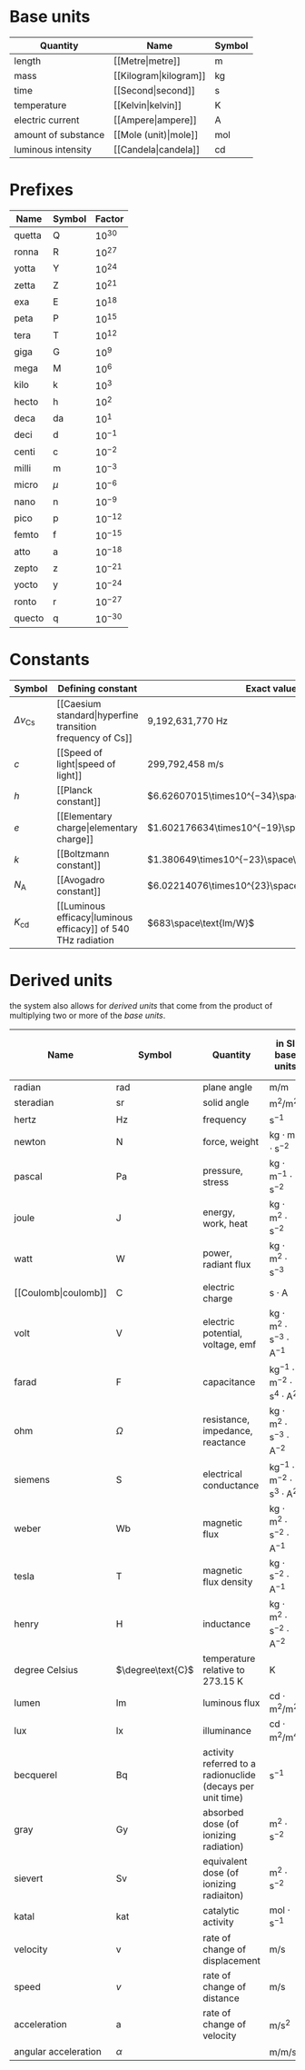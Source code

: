 
# Base units
| Quantity | Name | Symbol |
| ---- | ---- | ---- |
| length | [[Metre\|metre]] | $\text{m}$ |
| mass | [[Kilogram\|kilogram]] | $\text{kg}$ |
| time | [[Second\|second]] | $\text{s}$ |
| temperature | [[Kelvin\|kelvin]] | $\text{K}$ |
| electric current | [[Ampere\|ampere]] | $\text{A}$ |
| amount of substance | [[Mole (unit)\|mole]] | $\text{mol}$ |
| luminous intensity | [[Candela\|candela]] | $\text{cd}$ |
# Prefixes
| Name | Symbol | Factor |
| ---- | ---- | ---- |
| quetta | $\text{Q}$ | $10^{30}$ |
| ronna | $\text{R}$ | $10^{27}$ |
| yotta | $\text{Y}$ | $10^{24}$ |
| zetta | $\text{Z}$ | $10^{21}$ |
| exa | $\text{E}$ | $10^{18}$ |
| peta | $\text{P}$ | $10^{15}$ |
| tera | $\text{T}$ | $10^{12}$ |
| giga | $\text{G}$ | $10^{9}$ |
| mega | $\text{M}$ | $10^{6}$ |
| kilo | $\text{k}$ | $10^{3}$ |
| hecto | $\text{h}$ | $10^{2}$ |
| deca | $\text{da}$ | $10^{1}$ |
| deci | $\text{d}$ | $10^{-1}$ |
| centi | $\text{c}$ | $10^{-2}$ |
| milli | $\text{m}$ | $10^{-3}$ |
| micro | $\mu$ | $10^{-6}$ |
| nano | $\text{n}$ | $10^{-9}$ |
| pico | $\text{p}$ | $10^{-12}$ |
| femto | $\text{f}$ | $10^{-15}$ |
| atto | $\text{a}$ | $10^{-18}$ |
| zepto | $\text{z}$ | $10^{-21}$ |
| yocto | $\text{y}$ | $10^{-24}$ |
| ronto | $\text{r}$ | $10^{-27}$ |
| quecto | $\text{q}$ | $10^{-30}$ |
# Constants
| Symbol | Defining constant | Exact value |
| ---- | ---- | ---- |
| $\Delta v_{\text{Cs}}$ | [[Caesium standard\|hyperfine transition frequency of Cs]] | 9,192,631,770 Hz |
| $c$ | [[Speed of light\|speed of light]] | 299,792,458 m/s |
| $h$ | [[Planck constant]] | $6.62607015\times10^{−34}\space\text{J}\cdot\text{s}$ |
| $e$ | [[Elementary charge\|elementary charge]] | $1.602176634\times10^{−19}\space\text{C}$ |
| $k$ | [[Boltzmann constant]] | $1.380649\times10^{−23}\space\text{J/K}$ |
| $N_\text{A}$ | [[Avogadro constant]] | $6.02214076\times10^{23}\space\text{mol}^{-1}$ |
| $K_\text{cd}$ | [[Luminous efficacy\|luminous efficacy]] of 540 THz radiation | $683\space\text{lm/W}$ |
# Derived units

the system also allows for *derived units* that come from the product of multiplying two or more of the *base units*.

| Name | Symbol | Quantity | in SI base units | in other SI units |
| ---- | ---- | ---- | ---- | ---- |
| radian | $\text{rad}$ | plane angle | $\text{m}/\text{m}$ | 1 |
| steradian | $\text{sr}$ | solid angle | $\text{m}^2/\text{m}^2$ | 1 |
| hertz | $\text{Hz}$ | frequency | $\text{s}^{-1}$ |  |
| newton | $\text{N}$ | force, weight | $\text{kg}\cdot\text{m}\cdot\text{s}^{-2}$ |  |
| pascal | $\text{Pa}$ | pressure, stress | $\text{kg}\cdot\text{m}^{-1}\cdot\text{s}^{-2}$ | $\text{N}/\text{m}^{2}=\text{J}/\text{m}^{3}$ |
| joule | $\text{J}$ | energy, work, heat | $\text{kg}\cdot\text{m}^{2}\cdot\text{s}^{-2}$ | $\text{N}\cdot\text{m}=\text{Pa}\cdot\text{m}^{3}$ |
| watt | $\text{W}$ | power, radiant flux | $\text{kg}\cdot\text{m}^{2}\cdot\text{s}^{-3}$ |  |
| [[Coulomb\|coulomb]] | $\text{C}$ | electric charge | $\text{s}\cdot\text{A}$ |  |
| volt | $\text{V}$ | electric potential, voltage, emf | $\text{kg}\cdot\text{m}^{2}\cdot\text{s}^{-3}\cdot\text{A}^{-1}$ |  |
| farad | $\text{F}$ | capacitance | $\text{kg}^{-1}\cdot\text{m}^{-2}\cdot\text{s}^{4}\cdot\text{A}^{2}$ |  |
| ohm | $\Omega$ | resistance, impedance, reactance | $\text{kg}\cdot\text{m}^{2}\cdot\text{s}^{-3}\cdot\text{A}^{-2}$ |  |
| siemens | $\text{S}$ | electrical conductance | $\text{kg}^{-1}\cdot\text{m}^{-2}\cdot\text{s}^{3}\cdot\text{A}^{2}$ |  |
| weber | $\text{Wb}$ | magnetic flux | $\text{kg}\cdot\text{m}^{2}\cdot\text{s}^{-2}\cdot\text{A}^{-1}$ |  |
| tesla | $\text{T}$ | magnetic flux density | $\text{kg}\cdot\text{s}^{-2}\cdot\text{A}^{-1}$ |  |
| henry | $\text{H}$ | inductance | $\text{kg}\cdot\text{m}^{2}\cdot\text{s}^{-2}\cdot\text{A}^{-2}$ |  |
| degree Celsius | $\degree\text{C}$ | temperature relative to $273.15\text{ K}$ | $\text{K}$ |  |
| lumen | $\text{lm}$ | luminous flux | $\text{cd}\cdot\text{m}^{2}/\text{m}^{2}$ |  |
| lux | $\text{lx}$ | illuminance | $\text{cd}\cdot\text{m}^{2}/\text{m}^{4}$ |  |
| becquerel | $\text{Bq}$ | activity referred to a radionuclide (decays per unit time) | $\text{s}^{-1}$ |  |
| gray | $\text{Gy}$ | absorbed dose (of ionizing radiation) | $\text{m}^{2}\cdot\text{s}^{-2}$ |  |
| sievert | $\text{Sv}$ | equivalent dose (of ionizing radiaiton) | $\text{m}^{2}\cdot\text{s}^{-2}$ |  |
| katal | $\text{kat}$ | catalytic activity | $\text{mol}\cdot\text{s}^{-1}$ |  |
| velocity | $\text{v}$ | rate of change of displacement | $\text{m}/\text{s}$ |  |
| speed | $v$ | rate of change of distance | $\text{m}/\text{s}$ |  |
| acceleration | $\text{a}$ | rate of change of velocity | $\text{m}/\text{s}^2$ |  |
| angular acceleration | $\alpha$ |  | $\text{m}/\text{m}/\text{s}^{2}$ | $\text{rad}/\text{s}^{2}$ |
